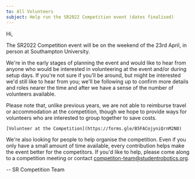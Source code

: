 ```yaml
---
to: All Volunteers
subject: Help run the SR2022 Competition event (dates finalised)
---
```


Hi,

The SR2022 Competition event will be on the weekend of the 23rd April, in person
at Southampton University.

We're in the early stages of planning the event and would like to hear from
anyone who would be interested in volunteering at the event and/or during setup
days. If you're not sure if you'll be around, but might be interested we'd still
like to hear from you; we'll be following up to confirm more details and roles
nearer the time and after we have a sense of the number of volunteers available.

Please note that, unlike previous years, we are not able to reimburse travel or
accommodation at the competition, though we hope to provide ways for volunteers
who are interested to group together to save costs.

    [Volunteer at the Competition](https://forms.gle/B5FACojyniQrnM2N8)

We're also looking for people to help organise the competition. Even if you only
have a small amount of time available, every contribution helps make the event
better for the competitors. If you'd like to help, please come along to a
competition meeting or contact <competiton-team@studentrobotics.org>.

-- SR Competition Team
